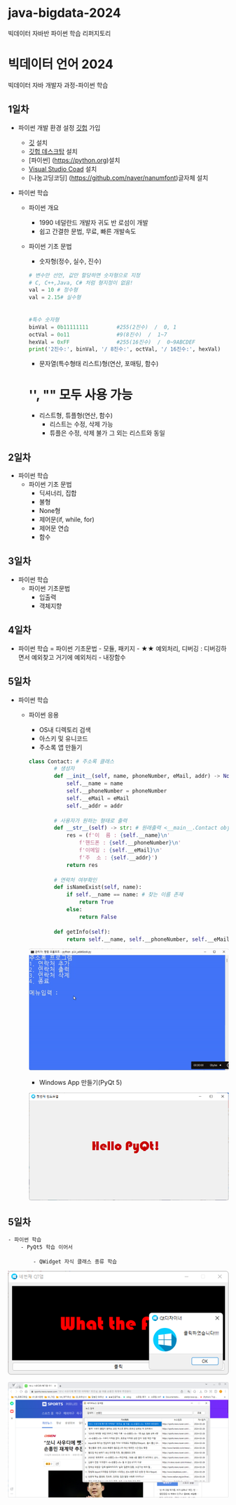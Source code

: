 # java-bigdata-2024
빅데이터 자바반 파이썬 학습 리퍼지토리

# 빅데이터 언어 2024
빅데이터 자바 개발자 과정-파이썬 학습



## 1일차
- 파이썬 개발 환경 설정
    [깃헙](https://github.com/) 가입
    - [깃](https://git-scm.com/download/win) 설치
    - [깃헙 데스크탑](https://desktop.github.com/) 설치
    - [파이썬] (https://python.org)설치
    - [Visual Studio Coad](https://code.visualstudio.com/download) 설치
    - [나눔고딩코딩] (https://github.com/naver/nanumfont)글자체 설치

- 파이썬 학습
    - 파이썬 개요
        - 1990 네덜란드 개발자 귀도 반 로섬이 개발
        - 쉽고 간결한 문법, 무료, 빠른 개발속도
    - 파이썬 기초 문법
        - 숫자형(정수, 실수, 진수)

        ```python
        # 변수만 선언, 값만 할당하면 숫자형으로 지정
        # C, C++,Java, C# 처럼 형지정이 없음!
        val = 10 # 정수형
        val = 2.15# 실수형


       #특수 숫자형
        binVal = 0b11111111         #255(2진수)  /  0, 1
        octVal = 0o11               #9(8진수)  /  1~7
        hexVal = 0xFF               #255(16진수)  /  0~9ABCDEF
        print('2진수:', binVal, '/ 8진수:', octVal, '/ 16진수:', hexVal)
        ```
        - 문자열(특수형태 리스트)형(연산, 포매팅, 함수)
        # '', "" 모두 사용 가능

        - 리스트형, 튜플형(연산, 함수)
            - 리스트는 수정, 삭제 가능
            - 튜플은 수정, 삭제 불가 그 외는 리스트와 동일


## 2일차
- 파이썬 학습
    - 파이썬 기초 문법
        - 딕셔너리, 집합
        - 불형
        - None형
        - 제어문(if, while, for)
        - 제어문 연습
        - 함수
    

## 3일차
- 파이썬 학습
    - 파이썬 기초문법
        - 입출력
        - 객체지향

## 4일차
- 파이썬 학습
    = 파이썬 기초문법
        - 모듈, 패키지
        - ★★ 예외처리, 디버깅 : 디버깅하면서 예외찾고 거기에 예외처리
        - 내장함수

## 5일차
- 파이썬 학습
    - 파이썬 응용
        - OS내 디렉토리 검색
        - 아스키 및 유니코드
        - 주소록 앱 만들기

        ```python
        class Contact: # 주소록 클래스
                # 생성자
                def __init__(self, name, phoneNumber, eMail, addr) -> None:
                    self.__name = name
                    self.__phoneNumber = phoneNumber
                    self.__eMail = eMail
                    self.__addr = addr

                # 사용자가 원하는 형태로 출력
                def __str__(self) -> str: # 원래출력 <__main__.Contact object at 0x0000024500772150> 
                    res = (f'이  름 : {self.__name}\n'
                        f'핸드폰 : {self.__phoneNumber}\n'
                        f'이메일 : {self.__eMail}\n'
                        f'주  소 : {self.__addr}')
                    return res
                
                # 연락처 여부확인
                def isNameExist(self, name):
                    if self.__name == name: # 찾는 이름 존재
                        return True
                    else:
                        return False  
                    
                def getInfo(self):
                    return self.__name, self.__phoneNumber, self.__eMail, self.__addr
        ```        




        ![주소록앱](https://raw.githubusercontent.com/YoonChanWo0/java-bigdata-2024/main/images/bigdata01.gif)

        - Windows App 만들기(PyQt 5)


         ![QtApp](https://raw.githubusercontent.com/YoonChanWo0/java-bigdata-2024/main/images/bigdata02.png)


## 5일차
    - 파이썬 학습
        - PyQt5 학습 이어서

            - QWidget 자식 클래스 종류 학습

![QtApp](https://raw.githubusercontent.com/YoonChanWo0/java-bigdata-2024/main/images/bigdata03.png)

![NaverApp](https://raw.githubusercontent.com/YoonChanWo0/java-bigdata-2024/main/images/bigdata04.png)

